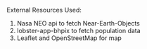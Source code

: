 External Resources Used:

1. Nasa NEO api to fetch Near-Earth-Objects
2. lobster-app-bhpix to fetch population data
3. Leaflet and OpenStreetMap for map
